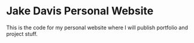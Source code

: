 # Jake Davis Personal Website
This is the code for my personal website where I will publish portfolio and project stuff.
